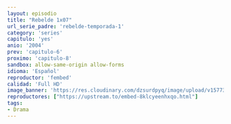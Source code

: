 ```yaml
---
layout: episodio
title: "Rebelde 1x07"
url_serie_padre: 'rebelde-temporada-1'
category: 'series'
capitulo: 'yes'
anio: '2004'
prev: 'capitulo-6'
proximo: 'capitulo-8'
sandbox: allow-same-origin allow-forms
idioma: 'Español'
reproductor: 'fembed'
calidad: 'Full HD'
image_banner: 'https://res.cloudinary.com/dzsurdpyq/image/upload/v1577313723/rebelde-temporada-1-min.jpg'
reproductores: ["https://upstream.to/embed-8klcyeenhxqo.html"]
tags:
- Drama
---
```












